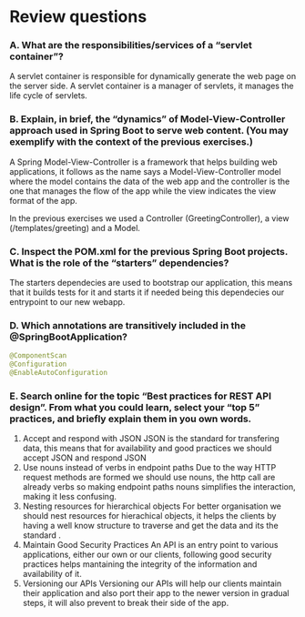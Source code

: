 # Review questions

### A. What are the responsibilities/services of a “servlet container”?

A servlet container is responsible for dynamically generate the web page on the server side. A servlet container is a manager of servlets, it manages the life cycle of servlets.

 

### B. Explain, in brief, the “dynamics” of Model-View-Controller approach used in Spring Boot to serve web content. (You may exemplify with the context of the previous exercises.)

A Spring Model-View-Controller is a framework that helps building web applications, it follows as the name says a Model-View-Controller model where the model contains the data of the web app and the controller is the one that manages the flow of the app while the view indicates the view format of the app. 

In the previous exercises we used a Controller (GreetingController), a view (/templates/greeting) and a Model.

### C. Inspect the POM.xml for the previous Spring Boot projects. What is the role of the “starters” dependencies?

The starters dependecies are used to bootstrap our application, this means that it builds tests for it and starts it if needed being this dependecies our entrypoint to our new webapp.

### D. Which annotations are transitively included in the @SpringBootApplication?

```java
@ComponentScan
@Configuration
@EnableAutoConfiguration
```

### E. Search online for the topic “Best practices for REST API design”. From what you could learn, select your “top 5” practices, and briefly explain them in you own words.

1. Accept and respond with JSON
JSON is the standard for transfering data, this means that for availability and good practices we should accept JSON and respond JSON
2. Use nouns instead of verbs in endpoint paths
Due to the way HTTP request methods are formed we should use nouns, the http call are already verbs so making endpoint paths nouns simplifies the interaction, making it less confusing.
3. Nesting resources for hierarchical objects
For better organisation we should nest resources for hierachical objects, it helps the clients by having a well know structure to traverse and get the data and its the standard .
4. Maintain Good Security Practices
An API is an entry point to various applications, either our own or our clients, following good security practices helps mantaining the integrity of the information and availability of it.
5. Versioning our APIs
Versioning our APIs will help our clients maintain their application and also port their app to the newer version in gradual steps, it will also prevent to break their side of the app.